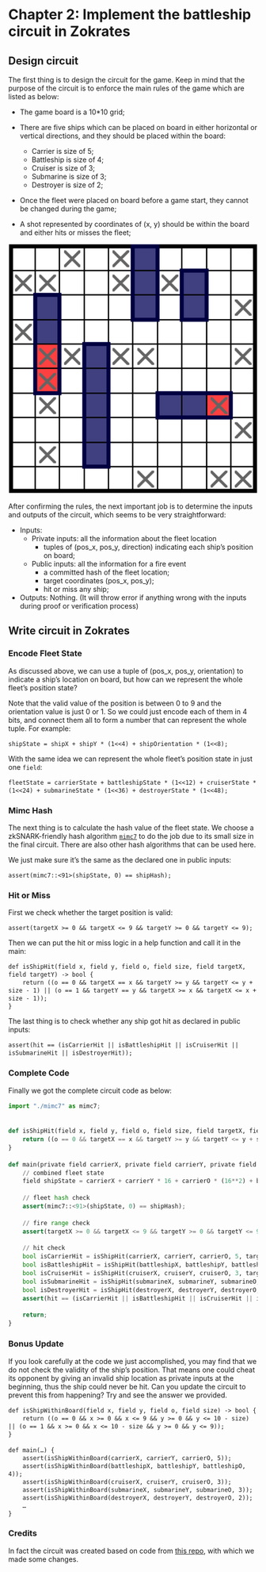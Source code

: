 # Chapter 2: Implement the battleship circuit in Zokrates

## Design circuit

The first thing is to design the circuit for the game. Keep in mind that the purpose of the circuit is to enforce the main rules of the game which are listed as below:

- The game board is a 10*10 grid;
- There are five ships which can be placed on board in either horizontal or vertical directions, and they should be placed within the board:
    * Carrier is size of 5;
    * Battleship is size of 4;
    * Cruiser is size of 3;
    * Submarine is size of 3;
    * Destroyer is size of 2;

- Once the fleet were placed on board before a game start, they cannot be changed during the game;

- A shot represented by coordinates of (x, y) should be within the board and either hits or misses the fleet;

<img src="https://github.com/sCrypt-Inc/image-hosting/blob/master/learn-scrypt-courses/course-02/04.png?raw=true" width="600">


After confirming the rules, the next important job is to determine the inputs and outputs of the circuit, which seems to be very straightforward:

- Inputs: 
    * Private inputs: all the information about the fleet location
        * tuples of (pos_x, pos_y, direction) indicating each ship’s position on board;
    * Public inputs: all the information for a fire event
        * a committed hash of the fleet location;
        * target coordinates (pos_x, pos_y);
        * hit or miss any ship;
- Outputs: Nothing. (It will throw error if anything wrong with the inputs during proof or verification process)

## Write circuit in Zokrates

### Encode Fleet State

As discussed above, we can use a tuple of (pos_x, pos_y, orientation) to indicate a ship’s location on board, but how can we represent the whole fleet’s position state?

Note that the valid value of the position is between 0 to 9 and the orientation value is just 0 or 1. So we could just encode each of them in 4 bits, and connect them all to form a number that can represent the whole tuple. For example:

```
shipState = shipX + shipY * (1<<4) + shipOrientation * (1<<8);
```

With the same idea we can represent the whole fleet’s position state in just one `field`:

```
fleetState = carrierState + battleshipState * (1<<12) + cruiserState * (1<<24) + submarineState * (1<<36) + destroyerState * (1<<48);
```

### Mimc Hash

The next thing is to calculate the hash value of the fleet state. We choose a zkSNARK-friendly hash algorithm [`mimc7`](https://xiaohuiliu.medium.com/zk-friendly-hash-function-mimc-in-bitcoin-1236783d7f64) to do the job due to its small size in the final circuit. There are also other hash algorithms that can be used here.

We just make sure it’s the same as the declared one in public inputs:

```
assert(mimc7::<91>(shipState, 0) == shipHash);
```

### Hit or Miss

First we check whether the target position is valid:

```
assert(targetX >= 0 && targetX <= 9 && targetY >= 0 && targetY <= 9);
```

Then we can put the hit or miss logic in a help function and call it in the main:

```
def isShipHit(field x, field y, field o, field size, field targetX, field targetY) -> bool {
    return ((o == 0 && targetX == x && targetY >= y && targetY <= y + size - 1) || (o == 1 && targetY == y && targetX >= x && targetX <= x + size - 1));
}
```

The last thing is to check whether any ship got hit as declared in public inputs:

```
assert(hit == (isCarrierHit || isBattleshipHit || isCruiserHit || isSubmarineHit || isDestroyerHit));
```
### Complete Code

Finally we got the complete circuit code as below:

```python
import "./mimc7" as mimc7;


def isShipHit(field x, field y, field o, field size, field targetX, field targetY) -> bool {
    return ((o == 0 && targetX == x && targetY >= y && targetY <= y + size - 1) || (o == 1 && targetY == y && targetX >= x && targetX <= x + size - 1));
}

def main(private field carrierX, private field carrierY, private field carrierO, private field battleshipX, private field battleshipY, private field battleshipO, private field cruiserX, private field cruiserY, private field cruiserO, private field submarineX, private field submarineY, private field submarineO, private field destroyerX, private field destroyerY, private field destroyerO, field shipHash, field targetX, field targetY, bool hit) {
    // combined fleet state
    field shipState = carrierX + carrierY * 16 + carrierO * (16**2) + battleshipX * (16**3) + battleshipY * (16**4) + battleshipO * (16**5) + cruiserX * (16**6) + cruiserY * (16**7) + cruiserO * (16**8) + submarineX * (16**9) + submarineY * (16**10) + submarineO * (16**11) + destroyerX * (16**12) + destroyerY * (16**13) + destroyerO * (16**14);

    // fleet hash check
    assert(mimc7::<91>(shipState, 0) == shipHash);

    // fire range check
    assert(targetX >= 0 && targetX <= 9 && targetY >= 0 && targetY <= 9);

    // hit check
    bool isCarrierHit = isShipHit(carrierX, carrierY, carrierO, 5, targetX, targetY);
    bool isBattleshipHit = isShipHit(battleshipX, battleshipY, battleshipO, 4, targetX, targetY);
    bool isCruiserHit = isShipHit(cruiserX, cruiserY, cruiserO, 3, targetX, targetY);
    bool isSubmarineHit = isShipHit(submarineX, submarineY, submarineO, 3, targetX, targetY);
    bool isDestroyerHit = isShipHit(destroyerX, destroyerY, destroyerO, 2, targetX, targetY);
    assert(hit == (isCarrierHit || isBattleshipHit || isCruiserHit || isSubmarineHit || isDestroyerHit));

    return;
}
```

### Bonus Update

If you look carefully at the code we just accomplished, you may find that we do not check the validity of the ship’s position. That means one could cheat its opponent by giving an invalid ship location as private inputs at the beginning, thus the ship could never be hit. Can you update the circuit to prevent this from happening? Try and see the answer we provided.


```
def isShipWithinBoard(field x, field y, field o, field size) -> bool {
    return ((o == 0 && x >= 0 && x <= 9 && y >= 0 && y <= 10 - size) || (o == 1 && x >= 0 && x <= 10 - size && y >= 0 && y <= 9));
}

def main(…) {
    assert(isShipWithinBoard(carrierX, carrierY, carrierO, 5));
    assert(isShipWithinBoard(battleshipX, battleshipY, battleshipO, 4));
    assert(isShipWithinBoard(cruiserX, cruiserY, cruiserO, 3));
    assert(isShipWithinBoard(submarineX, submarineY, submarineO, 3));
    assert(isShipWithinBoard(destroyerX, destroyerY, destroyerO, 2));
    …
}
```


### Credits

In fact the circuit was created based on code from [this repo](https://github.com/tommymsz006/zkbattleship-circuit), with which we made some changes.

